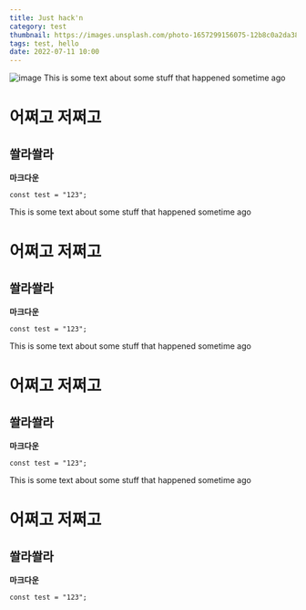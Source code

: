 ```yaml
---
title: Just hack'n
category: test
thumbnail: https://images.unsplash.com/photo-1657299156075-12b8c0a2da38?ixlib=rb-1.2.1&ixid=MnwxMjA3fDF8MHxwaG90by1wYWdlfHx8fGVufDB8fHx8&auto=format&fit=crop&w=687&q=80
tags: test, hello
date: 2022-07-11 10:00
---
```


![image](https://user-images.githubusercontent.com/85024598/178406876-090a685d-881e-4933-a8ff-ace7689fb8c1.png)
This is some text about some stuff that happened sometime ago

# 어쩌고 저쩌고

## 쏼라쏼라

**마크다운**

```
const test = "123";
```

This is some text about some stuff that happened sometime ago

# 어쩌고 저쩌고

## 쏼라쏼라

**마크다운**

```
const test = "123";
```

This is some text about some stuff that happened sometime ago

# 어쩌고 저쩌고

## 쏼라쏼라

**마크다운**

```
const test = "123";
```

This is some text about some stuff that happened sometime ago

# 어쩌고 저쩌고

## 쏼라쏼라

**마크다운**

```
const test = "123";
```

